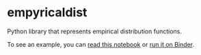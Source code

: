 # empyricaldist

Python library that represents empirical distribution functions.

To see an example, you can [read this notebook](https://nbviewer.jupyter.org/github/AllenDowney/empyricaldist/blob/master/empiricaldist/dist_demo.ipynb) or [run it on Binder](https://mybinder.org/v2/gh/AllenDowney/empyricaldist/master?filepath=empiricaldist%2Fdist_demo.ipynb).
